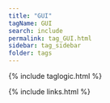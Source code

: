 ```yaml
---
title: "GUI"
tagName: GUI
search: include
permalink: tag_GUI.html
sidebar: tag_sidebar
folder: tags
---
```

{% include taglogic.html %}

{% include links.html %}

